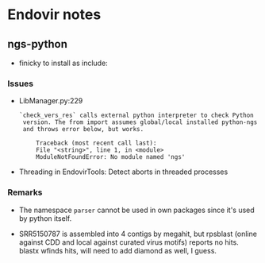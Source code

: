 # Endovir notes

## ngs-python

 - finicky to install as include:

### Issues
- LibManager.py:229

      `check_vers_res` calls external python interpreter to check Python
       version. The from import assumes global/local installed python-ngs
       and throws error below, but works.

```
        Traceback (most recent call last):
        File "<string>", line 1, in <module>
        ModuleNotFoundError: No module named 'ngs'

```

 - Threading in EndovirTools:
    Detect aborts in threaded processes

### Remarks

 - The namespace `parser` cannot be used in own packages since
   it's used by python itself.

 - SRR5150787 is assembled into 4 contigs by megahit, but rpsblast (online
   against CDD and local against curated virus motifs) reports no hits. 
   blastx wfinds hits, will need to add diamond as well, I guess.